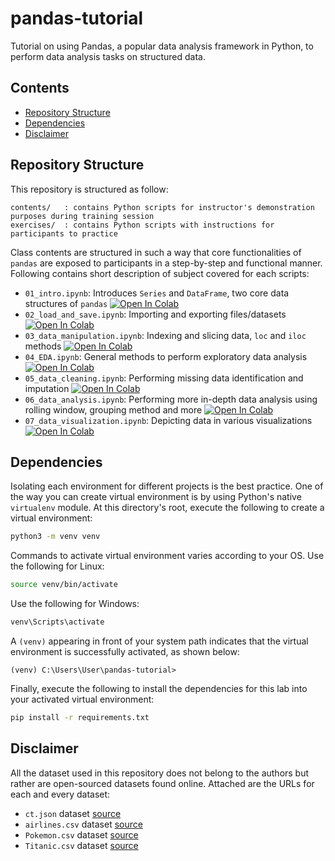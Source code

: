 # pandas-tutorial
Tutorial on using Pandas, a popular data analysis framework in Python, to perform data analysis tasks on structured data.

## Contents

- [Repository Structure](#repository-structure)
- [Dependencies](#dependencies)
- [Disclaimer](#disclaimer)

## Repository Structure

This repository is structured as follow:

```
contents/   : contains Python scripts for instructor's demonstration purposes during training session
exercises/  : contains Python scripts with instructions for participants to practice
```

Class contents are structured in such a way that core functionalities of `pandas` are exposed to participants in a step-by-step and functional manner. Following contains  short description of subject covered for each scripts:


- `01_intro.ipynb`: Introduces `Series` and `DataFrame`, two core data structures of `pandas` [![Open In Colab](https://colab.research.google.com/assets/colab-badge.svg)](https://colab.research.google.com/github/KianYang-Lee/pandas-tutorial/blob/main/contents/01_intro.ipynb)
- `02_load_and_save.ipynb`: Importing and exporting files/datasets [![Open In Colab](https://colab.research.google.com/assets/colab-badge.svg)](https://colab.research.google.com/github/KianYang-Lee/pandas-tutorial/blob/main/contents/02_load_and_save.ipynb)
- `03_data_manipulation.ipynb`: Indexing and slicing data, `loc` and `iloc` methods [![Open In Colab](https://colab.research.google.com/assets/colab-badge.svg)](https://colab.research.google.com/github/KianYang-Lee/pandas-tutorial/blob/main/contents/03_data_manipulation.ipynb)
- `04_EDA.ipynb`: General methods to perform exploratory data analysis [![Open In Colab](https://colab.research.google.com/assets/colab-badge.svg)](https://colab.research.google.com/github/KianYang-Lee/pandas-tutorial/blob/main/contents/04_EDA.ipynb)
- `05_data_cleaning.ipynb`: Performing missing data identification and imputation [![Open In Colab](https://colab.research.google.com/assets/colab-badge.svg)](https://colab.research.google.com/github/KianYang-Lee/pandas-tutorial/blob/main/contents/05_data_cleaning.ipynb)
- `06_data_analysis.ipynb`: Performing more in-depth data analysis using rolling window, grouping method and more [![Open In Colab](https://colab.research.google.com/assets/colab-badge.svg)](https://colab.research.google.com/github/KianYang-Lee/pandas-tutorial/blob/main/contents/06_data_analysis.ipynb)
- `07_data_visualization.ipynb`: Depicting data in various visualizations [![Open In Colab](https://colab.research.google.com/assets/colab-badge.svg)](https://colab.research.google.com/github/KianYang-Lee/pandas-tutorial/blob/main/contents/07_data_visualization.ipynb)

## Dependencies

Isolating each environment for different projects is the best practice. One of the way you can create virtual environment is by using Python's native `virtualenv` module. At this directory's root, execute the following to create a virtual environment:

```sh
python3 -m venv venv
```

Commands to activate virtual environment varies according to your OS. Use the following for Linux:

```sh
source venv/bin/activate
```

Use the following for Windows:

```cmd
venv\Scripts\activate
```

A `(venv)` appearing in front of your system path indicates that the virtual environment is successfully activated, as shown below:

`(venv) C:\Users\User\pandas-tutorial>`

Finally, execute the following to install the dependencies for this lab into your activated virtual environment:

```sh
pip install -r requirements.txt
```

## Disclaimer

All the dataset used in this repository does not belong to the authors but rather are open-sourced datasets found online. Attached are the URLs for each and every dataset:

* `ct.json` dataset [source](https://www.bmc.com/blogs/pandas-read-json-csv-files/)
* `airlines.csv` dataset [source](http://www.principlesofeconometrics.com/excel.htm)
* `Pokemon.csv` dataset [source](https://www.kaggle.com/abcsds/pokemon)
* `Titanic.csv` dataset [source](https://github.com/pandas-dev/pandas/blob/master/doc/data/titanic.csv) 
